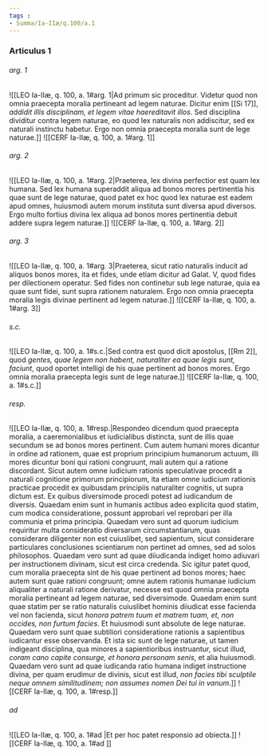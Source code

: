 ```yaml
---
tags : 
- Summa/Ia-IIæ/q.100/a.1
---
```


### Articulus 1

###### arg. 1
![[LEO Ia-IIæ, q. 100, a. 1#arg. 1|Ad primum sic proceditur. Videtur quod non omnia praecepta moralia pertineant ad legem naturae. Dicitur enim [[Si 17]], *addidit illis disciplinam, et legem vitae haereditavit illos*. Sed disciplina dividitur contra legem naturae, eo quod lex naturalis non addiscitur, sed ex naturali instinctu habetur. Ergo non omnia praecepta moralia sunt de lege naturae.]]
![[CERF Ia-IIæ, q. 100, a. 1#arg. 1]]

###### arg. 2
![[LEO Ia-IIæ, q. 100, a. 1#arg. 2|Praeterea, lex divina perfectior est quam lex humana. Sed lex humana superaddit aliqua ad bonos mores pertinentia his quae sunt de lege naturae, quod patet ex hoc quod lex naturae est eadem apud omnes, huiusmodi autem morum instituta sunt diversa apud diversos. Ergo multo fortius divina lex aliqua ad bonos mores pertinentia debuit addere supra legem naturae.]]
![[CERF Ia-IIæ, q. 100, a. 1#arg. 2]]

###### arg. 3
![[LEO Ia-IIæ, q. 100, a. 1#arg. 3|Praeterea, sicut ratio naturalis inducit ad aliquos bonos mores, ita et fides, unde etiam dicitur ad Galat. V, quod fides per dilectionem operatur. Sed fides non continetur sub lege naturae, quia ea quae sunt fidei, sunt supra rationem naturalem. Ergo non omnia praecepta moralia legis divinae pertinent ad legem naturae.]]
![[CERF Ia-IIæ, q. 100, a. 1#arg. 3]]

###### s.c.
![[LEO Ia-IIæ, q. 100, a. 1#s.c.|Sed contra est quod dicit apostolus, [[Rm 2]], quod *gentes, quae legem non habent, naturaliter ea quae legis sunt, faciunt*, quod oportet intelligi de his quae pertinent ad bonos mores. Ergo omnia moralia praecepta legis sunt de lege naturae.]]
![[CERF Ia-IIæ, q. 100, a. 1#s.c.]]

###### resp.
![[LEO Ia-IIæ, q. 100, a. 1#resp.|Respondeo dicendum quod praecepta moralia, a caeremonialibus et iudicialibus distincta, sunt de illis quae secundum se ad bonos mores pertinent. Cum autem humani mores dicantur in ordine ad rationem, quae est proprium principium humanorum actuum, illi mores dicuntur boni qui rationi congruunt, mali autem qui a ratione discordant. Sicut autem omne iudicium rationis speculativae procedit a naturali cognitione primorum principiorum, ita etiam omne iudicium rationis practicae procedit ex quibusdam principiis naturaliter cognitis, ut supra dictum est. Ex quibus diversimode procedi potest ad iudicandum de diversis. Quaedam enim sunt in humanis actibus adeo explicita quod statim, cum modica consideratione, possunt approbari vel reprobari per illa communia et prima principia. Quaedam vero sunt ad quorum iudicium requiritur multa consideratio diversarum circumstantiarum, quas considerare diligenter non est cuiuslibet, sed sapientum, sicut considerare particulares conclusiones scientiarum non pertinet ad omnes, sed ad solos philosophos. Quaedam vero sunt ad quae diiudicanda indiget homo adiuvari per instructionem divinam, sicut est circa credenda. Sic igitur patet quod, cum moralia praecepta sint de his quae pertinent ad bonos mores; haec autem sunt quae rationi congruunt; omne autem rationis humanae iudicium aliqualiter a naturali ratione derivatur, necesse est quod omnia praecepta moralia pertineant ad legem naturae, sed diversimode. Quaedam enim sunt quae statim per se ratio naturalis cuiuslibet hominis diiudicat esse facienda vel non facienda, sicut *honora patrem tuum et matrem tuam, et, non occides, non furtum facies*. Et huiusmodi sunt absolute de lege naturae. Quaedam vero sunt quae subtiliori consideratione rationis a sapientibus iudicantur esse observanda. Et ista sic sunt de lege naturae, ut tamen indigeant disciplina, qua minores a sapientioribus instruantur, sicut illud, *coram cano capite consurge, et honora personam senis*, et alia huiusmodi. Quaedam vero sunt ad quae iudicanda ratio humana indiget instructione divina, per quam erudimur de divinis, sicut est illud, *non facies tibi sculptile neque omnem similitudinem; non assumes nomen Dei tui in vanum*.]]
![[CERF Ia-IIæ, q. 100, a. 1#resp.]]

###### ad 
![[LEO Ia-IIæ, q. 100, a. 1#ad |Et per hoc patet responsio ad obiecta.]]
![[CERF Ia-IIæ, q. 100, a. 1#ad ]]

